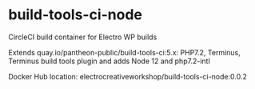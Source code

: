 # build-tools-ci-node
CircleCI build container for Electro WP builds

Extends quay.io/pantheon-public/build-tools-ci:5.x: PHP7.2, Terminus, Terminus build tools plugin and adds Node 12 and php7.2-intl

Docker Hub location: electrocreativeworkshop/build-tools-ci-node:0.0.2

